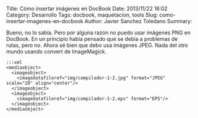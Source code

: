 Title: Cómo insertar imágenes en DocBook
Date: 2013/11/22 16:02
Category: Desarrollo 
Tags: docbook, maquetacion, tools
Slug: como-insertar-imagenes-en-docbook
Author: Javier Sanchez Toledano
Summary: 

Bueno, no lo sabía. Pero por alguna razón no puedo usar imágenes PNG en 
DocBook. En un principio había pensado que se debía a problemas de rutas, pero 
no. Ahora sé bien que debo usa imágenes JPEG. Nada del otro mundo usando 
convert de ImageMagick.

    :::xml
    <mediaobject>
      <imageobject>
        <imagedatafileref="img/compilador-1-2.jpg" format="JPEG" scale="20" align="center"/>
      </imageobject>
      <imageobject>
        <imagedatafileref="img/compilador-1-2.eps" format="EPS"/>
      </imageobject>
    </mediaobject>



